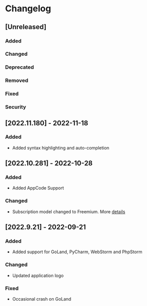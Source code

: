 # Changelog

## [Unreleased]
### Added

### Changed

### Deprecated

### Removed

### Fixed

### Security

## [2022.11.180] - 2022-11-18
### Added
- Added syntax highlighting and auto-completion

## [2022.10.281] - 2022-10-28
### Added
- Added AppCode Support

### Changed
- Subscription model changed to Freemium. More [details](https://github.com/ZenUml/jetbrains-zenuml/blob/master/Freemium.md)

## [2022.9.21] - 2022-09-21
### Added
- Added support for GoLand, PyCharm, WebStorm and PhpStorm

### Changed
- Updated application logo

### Fixed
- Occasional crash on GoLand